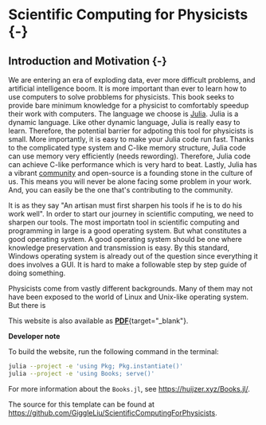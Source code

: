 # Scientific Computing for Physicists {-}

## Introduction and Motivation {-}
We are entering an era of exploding data, ever more difficult problems, and
artificial intelligence boom. It is more important than ever to learn how to use
computers to solve probblems for physicists. This book seeks to provide bare
minimum knowledge for a physicist to comfortably speedup their work with
computers. The language we choose is [Julia](https://julialang.org/). Julia is a
dynamic language. Like other dynamic language, Julia is really easy to learn.
Therefore, the potential barrier for adpoting this tool for physicists is small.
More importantly, it is easy to make your Julia code run fast. Thanks to the
complicated type system and C-like memory structure, Julia code can use memory
very efficiently (needs rewording). Therefore, Julia code can achieve C-like
performance which is very hard to beat. Lastly, Julia has a vibrant
[community](https://julialang.org/community/) and open-source is a founding
stone in the culture of us. This means you will never be alone facing some
problem in your work. And, you can easily be the one that's contributing to the
community.

It is as they say "An artisan must first sharpen his tools if he is to do his
work well". In order to start our journey in scientific computing, we need to
sharpen our tools. The most importatn tool in scientific computing and
programming in large is a good operating system. But what constitutes a good
operating system. A good operating system should be one where knowledge
preservation and transmission is easy. By this standard, Windows operating
system is already out of the question since everything it does involves a GUI.
It is hard to make a followable step by step guide of doing something.

Physicists come from vastly
different backgrounds. Many of them may not have been exposed to the world of
Linux and Unix-like operating system. But there is

This website is also available as [**PDF**](/sci2phys.pdf){target="_blank"}.

**Developer note**

To build the website, run the following command in the terminal:

```bash
julia --project -e 'using Pkg; Pkg.instantiate()'
julia --project -e 'using Books; serve()'
```
For more information about the `Books.jl`, see <https://huijzer.xyz/Books.jl/>.


The source for this template can be found at <https://github.com/GiggleLiu/ScientificComputingForPhysicists>.
